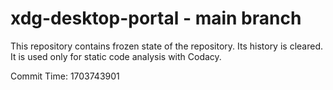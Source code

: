 # xdg-desktop-portal - main branch

This repository contains frozen state of the repository.
Its history is cleared. It is used only for static code
analysis with Codacy.

Commit Time: 1703743901